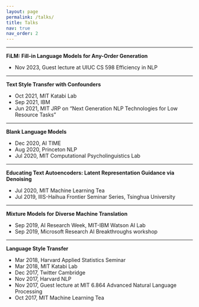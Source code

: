 ```yaml
---
layout: page
permalink: /talks/
title: Talks
nav: true
nav_order: 2
---
```


---
**FiLM: Fill-in Language Models for Any-Order Generation**
- Nov 2023, Guest lecture at UIUC CS 598 Efficiency in NLP

---
**Text Style Transfer with Confounders**
- Oct 2021, MIT Katabi Lab
- Sep 2021, IBM
- Jun 2021, MIT JRP on “Next Generation NLP Technologies for Low Resource Tasks”

---
**Blank Language Models**
- Dec 2020, AI TIME
- Aug 2020, Princeton NLP
- Jul 2020, MIT Computational Psycholinguistics Lab

---
**Educating Text Autoencoders: Latent Representation Guidance via Denoising**
- Jul 2020, MIT Machine Learning Tea
- Jul 2019, IIIS-Haihua Frontier Seminar Series, Tsinghua University

---
**Mixture Models for Diverse Machine Translation**
- Sep 2019, AI Research Week, MIT-IBM Watson AI Lab
- Sep 2019, Microsoft Research AI Breakthroughs workshop

---
**Language Style Transfer**
- Mar 2018, Harvard Applied Statistics Seminar
- Mar 2018, MIT Katabi Lab
- Dec 2017, Twitter Cambridge
- Nov 2017, Harvard NLP
- Nov 2017, Guest lecture at MIT 6.864 Advanced Natural Language Processing
- Oct 2017, MIT Machine Learning Tea
